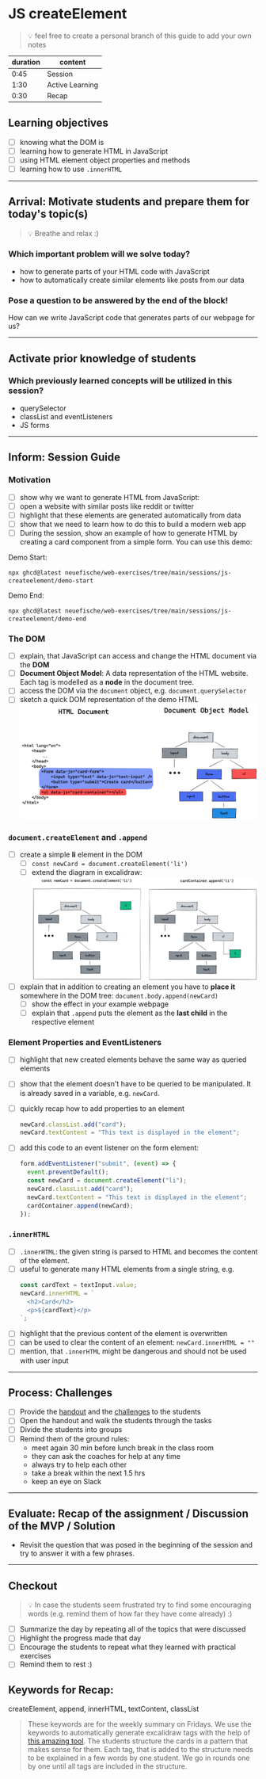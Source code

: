# JS createElement

> 💡 feel free to create a personal branch of this guide to add your own notes

| duration | content         |
| -------- | --------------- |
| 0:45     | Session         |
| 1:30     | Active Learning |
| 0:30     | Recap           |

## Learning objectives

- [ ] knowing what the DOM is
- [ ] learning how to generate HTML in JavaScript
- [ ] using HTML element object properties and methods
- [ ] learning how to use `.innerHTML`

---

## Arrival: Motivate students and prepare them for today's topic(s)

> 💡 Breathe and relax :)

### Which important problem will we solve today?

- how to generate parts of your HTML code with JavaScript
- how to automatically create similar elements like posts from our data

### Pose a question to be answered by the end of the block!

How can we write JavaScript code that generates parts of our webpage for us?

---

## Activate prior knowledge of students

### Which previously learned concepts will be utilized in this session?

- querySelector
- classList and eventListeners
- JS forms

---

## Inform: Session Guide

### Motivation

- [ ] show why we want to generate HTML from JavaScript:
- [ ] open a website with similar posts like reddit or twitter
- [ ] highlight that these elements are generated automatically from data
- [ ] show that we need to learn how to do this to build a modern web app
- [ ] During the session, show an example of how to generate HTML by creating a card component from
      a simple form. You can use this demo:

Demo Start:

```
npx ghcd@latest neuefische/web-exercises/tree/main/sessions/js-createelement/demo-start
```

Demo End:

```
npx ghcd@latest neuefische/web-exercises/tree/main/sessions/js-createelement/demo-end
```

### The DOM

- [ ] explain, that JavaScript can access and change the HTML document via the **DOM**
- [ ] **Document Object Model**: A data representation of the HTML website. Each tag is modelled as
      a **node** in the document tree.
- [ ] access the DOM via the `document` object, e.g. `document.querySelector`
- [ ] sketch a quick DOM representation of the demo HTML ![dom and createElement](assets/DOM.png)

### `document.createElement` and `.append`

- [ ] create a simple **li** element in the DOM
  - [ ] `const newCard = document.createElement('li')`
  - [ ] extend the diagram in excalidraw: ![dom and createElement](assets/createElement.png)
- [ ] explain that in addition to creating an element you have to **place it** somewhere in the DOM
      tree: `document.body.append(newCard)`
  - [ ] show the effect in your example webpage
  - [ ] explain that `.append` puts the element as the **last child** in the respective element

### Element Properties and EventListeners

- [ ] highlight that new created elements behave the same way as queried elements
- [ ] show that the element doesn't have to be queried to be manipulated. It is already saved in a
      variable, e.g. `newCard`.
- [ ] quickly recap how to add properties to an element

  ```js
  newCard.classList.add("card");
  newCard.textContent = "This text is displayed in the element";
  ```

- [ ] add this code to an event listener on the form element:
  ```js
  form.addEventListener("submit", (event) => {
    event.preventDefault();
    const newCard = document.createElement("li");
    newCard.classList.add("card");
    newCard.textContent = "This text is displayed in the element";
    cardContainer.append(newCard);
  });
  ```

### `.innerHTML`

- [ ] `.innerHTML`: the given string is parsed to HTML and becomes the content of the element.
- [ ] useful to generate many HTML elements from a single string, e.g.
  ```js
  const cardText = textInput.value;
  newCard.innerHTML = `
  	<h2>Card</h2>
  	<p>${cardText}</p>
  `;
  ```
- [ ] highlight that the previous content of the element is overwritten
- [ ] can be used to clear the content of an element: `newCard.innerHTML = ""`
- [ ] mention, that `.innerHTML` might be dangerous and should not be used with user input

---

## Process: Challenges

- [ ] Provide the [handout](js-createelement.md) and the
      [challenges](challenges-js-createelement.md) to the students
- [ ] Open the handout and walk the students through the tasks
- [ ] Divide the students into groups
- [ ] Remind them of the ground rules:
  - meet again 30 min before lunch break in the class room
  - they can ask the coaches for help at any time
  - always try to help each other
  - take a break within the next 1.5 hrs
  - keep an eye on Slack

---

## Evaluate: Recap of the assignment / Discussion of the MVP / Solution

- Revisit the question that was posed in the beginning of the session and try to answer it with a
  few phrases.

---

## Checkout

> 💡 In case the students seem frustrated try to find some encouraging words (e.g. remind them of
> how far they have come already) :)

- [ ] Summarize the day by repeating all of the topics that were discussed
- [ ] Highlight the progress made that day
- [ ] Encourage the students to repeat what they learned with practical exercises
- [ ] Remind them to rest :)

## Keywords for Recap:

createElement, append, innerHTML, textContent, classList

> These keywords are for the weekly summary on Fridays. We use the keywords to automatically
> generate excalidraw tags with the help of
> [this amazing tool](https://github.com/F-Kirchhoff/tag-cloud-generator). The students structure
> the cards in a pattern that makes sense for them. Each tag, that is added to the structure needs
> to be explained in a few words by one student. We go in rounds one by one until all tags are
> included in the structure.
